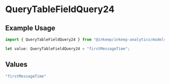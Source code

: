 # QueryTableFieldQuery24

## Example Usage

```typescript
import { QueryTableFieldQuery24 } from "@inkeep/inkeep-analytics/models/operations";

let value: QueryTableFieldQuery24 = "firstMessageTime";
```

## Values

```typescript
"firstMessageTime"
```